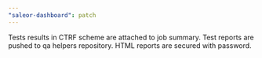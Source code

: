 ```yaml
---
"saleor-dashboard": patch
---
```


Tests results in CTRF scheme are attached to job summary. Test reports are pushed to qa helpers repository. HTML reports are secured with password.
